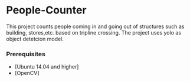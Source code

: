 # People-Counter
This project counts people coming in and going out of structures such as building, stores,etc. based on tripline crossing. The project uses yolo as object detetcion model.

### Prerequisites
* [Ubuntu 14.04 and higher]
* [OpenCV] 

